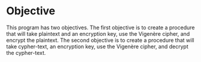 # Objective

This program has two objectives. The first objective is to create a procedure that will take plaintext
and an encryption key, use the Vigenère cipher, and encrypt the plaintext. The second objective is to
create a procedure that will take cypher-text, an encryption key, use the Vigenère cipher, and
decrypt the cypher-text.

